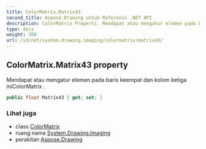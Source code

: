 ```yaml
---
title: ColorMatrix.Matrix43
second_title: Aspose.Drawing untuk Referensi .NET API
description: ColorMatrix Properti. Mendapat atau mengatur elemen pada baris keempat dan kolom ketiga iniColorMatrix .
type: docs
weight: 260
url: /id/net/system.drawing.imaging/colormatrix/matrix43/
---
```

## ColorMatrix.Matrix43 property

Mendapat atau mengatur elemen pada baris keempat dan kolom ketiga iniColorMatrix .

```csharp
public float Matrix43 { get; set; }
```

### Lihat juga

* class [ColorMatrix](../)
* ruang nama [System.Drawing.Imaging](../../colormatrix/)
* perakitan [Aspose.Drawing](../../../)


